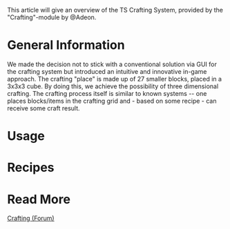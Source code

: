 This article will give an overview of the TS Crafting System, provided by the "Crafting"-module by @Adeon.

# General Information
We made the decision not to stick with a conventional solution via GUI for the crafting system but introduced an intuitive and innovative in-game approach. 
The crafting "place" is made up of 27 smaller blocks, placed in a 3x3x3 cube. By doing this, we achieve the possibility of three dimensional crafting. The crafting process itself is similar to known systems -- one places blocks/items in the crafting grid and - based on some recipe - can receive some craft result.

# Usage

# Recipes

# Read More
[Crafting (Forum)](http://forum.movingblocks.net/threads/crafting.247/)
